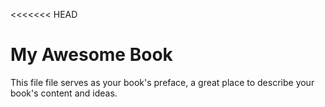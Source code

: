 &lt;&lt;&lt;&lt;&lt;&lt;&lt; HEAD

# My Awesome Book

This file file serves as your book's preface, a great place to describe your book's content and ideas.

# 



